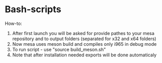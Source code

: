 # Bash-scripts

How-to:

1. After first launch you will be asked for provide pathes to your mesa repository and to output folders (separated for x32 and x64 folders)
2. Now mesa uses meson build and compiles only i965 in debug mode
3. To run script - use "source build_meson.sh"
4. Note that after installation needed exports will be done automaticaly

